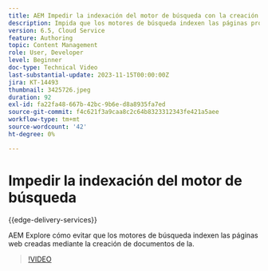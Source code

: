 ```yaml
---
title: AEM Impedir la indexación del motor de búsqueda con la creación de documentos de
description: Impida que los motores de búsqueda indexen las páginas proporcionadas por los Edge Delivery Services.
version: 6.5, Cloud Service
feature: Authoring
topic: Content Management
role: User, Developer
level: Beginner
doc-type: Technical Video
last-substantial-update: 2023-11-15T00:00:00Z
jira: KT-14493
thumbnail: 3425726.jpeg
duration: 92
exl-id: fa22fa48-667b-42bc-9b6e-d8a8935fa7ed
source-git-commit: f4c621f3a9caa8c2c64b8323312343fe421a5aee
workflow-type: tm+mt
source-wordcount: '42'
ht-degree: 0%

---
```


# Impedir la indexación del motor de búsqueda

{{edge-delivery-services}}

AEM Explore cómo evitar que los motores de búsqueda indexen las páginas web creadas mediante la creación de documentos de la.

>[!VIDEO](https://video.tv.adobe.com/v/3425726/?learn=on)
